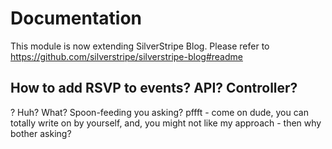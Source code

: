 # Documentation
This module is now extending SilverStripe Blog. Please refer to https://github.com/silverstripe/silverstripe-blog#readme

## How to add RSVP to events? API? Controller?
? Huh? What? Spoon-feeding you asking? pffft - come on dude, you can totally write on by yourself, and, you might not like my approach - then why bother asking?
